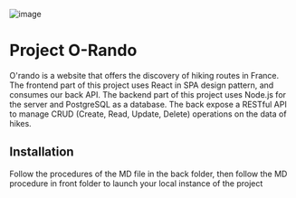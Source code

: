![image](https://github.com/user-attachments/assets/4a0b9216-0821-4c17-90ae-350482ae29ad)


# Project O-Rando

O'rando is a website that offers the discovery of hiking routes in France. 
The frontend part of this project uses React in SPA design pattern, and consumes our back API.
The backend part of this project uses Node.js for the server and PostgreSQL as a database. The back expose a RESTful API to manage CRUD (Create, Read, Update, Delete) operations on the data of hikes.

## Installation 

Follow the procedures of the MD file in the back folder, 
then follow the MD procedure in front folder to launch your local instance of the project
